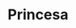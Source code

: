 ---
title: Princesa
date: 
draft: false

# descripcion
description : Princesa

materials: Plata 925

color: Plateado

dimensions: 2 cm

code: 01-03-0259

type: "Aros"

categories: []

price: $2.440,00

price_eftvo: $2.075,00

# Images
# first image will be shown in the product page
images:
  # - image: "images/path_to_image"
  # La ubicacion de las imagenes es imagenes/Aros/Aros.Microcubic/01-03-0259-princesa
  - image: "./images/aros/microcubic/01-03-0259-princesa_a.jpeg"
  - image: "./images/aros/microcubic/01-03-0259-princesa_b.jpeg"
---